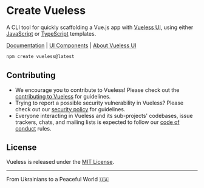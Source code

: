 # Create Vueless

A CLI tool for quickly scaffolding a Vue.js app with [Vueless UI](https://github.com/vuelessjs/vueless), using either [JavaScript](https://github.com/vuelessjs/vueless-quickstart) or [TypeScript](https://github.com/vuelessjs/vueless-quickstart-ts) templates.

[Documentation](https://docs.vueless.com/installation/vue) | [UI Components](https://ui.vueless.com/) | [About Vueless UI](http://vueless.com/)


```bash
npm create vueless@latest
```

## Contributing

* We encourage you to contribute to Vueless! Please check out the
[contributing to Vueless](CONTRIBUTING.md) for guidelines.
* Trying to report a possible security vulnerability in Vueless? Please
check out our [security policy](SECURITY.md) for guidelines.
* Everyone interacting in Vueless and its sub-projects' codebases, issue trackers, chats, and mailing lists is expected to follow our [code of conduct](CODE_OF_CONDUCT.md) rules.

## License

Vueless is released under the [MIT License](https://opensource.org/licenses/MIT).

---
From Ukrainians to a Peaceful World 🇺🇦




